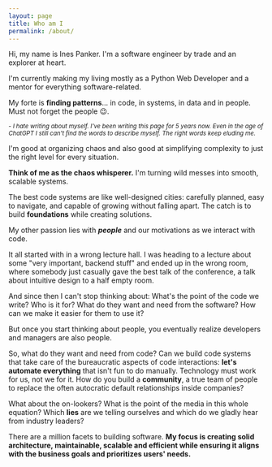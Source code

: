 ```yaml
---
layout: page
title: Who am I
permalink: /about/
---
```


Hi, my name is Ines Panker. I'm a software engineer by trade and an explorer at heart. 

I'm currently making my living mostly as a Python Web Developer and a mentor for everything software-related. 

My forte is **finding patterns**... in code, in systems, in data and in people. Must not forget the people 😉.

<small>- *I hate writing about myself. I've been writing this page for 5 years now. Even in the age of ChatGPT I still can't find the words to describe myself. The right words keep eluding me.*</small>

I'm good at organizing chaos and also good at simplifying complexity to just the right level for every situation. 

**Think of me as the chaos whisperer.** I'm turning wild messes into smooth, scalable systems. 

The best code systems are like well-designed cities: carefully planned, easy to navigate, and capable of growing without falling apart. The catch is to build **foundations** while creating solutions.

My other passion lies with ***people*** and our motivations as we interact with code.

It all started with in a wrong lecture hall. I was heading to a lecture about some "very important, backend stuff" and ended up
in the wrong room, where somebody just casually gave the best talk of the conference, 
a talk about intuitive design to a half empty room.

And since then I can't stop thinking about: What's the point of the code we write? Who is it for? 
What do they want and need from the software? How can we make it easier for them to use it?

But once you start thinking about people, you eventually realize developers and managers are also people.

So, what do they want and need from code? Can we build code systems that take care of the bureaucratic aspects of code interactions: **let's automate everything** that isn't fun to do manually. Technology must work for us, not we for it. How do you build a **community**, a true team of people to replace the often autocratic default relationships inside companies? 

What about the on-lookers?
What is the point of the media in this whole equation? 
Which **lies** are we telling ourselves and which do we gladly hear from industry leaders?

There are a million facets to building software. **My focus is creating solid architecture, maintainable, scalable and efficient while ensuring it aligns with the business goals and prioritizes users' needs.**
